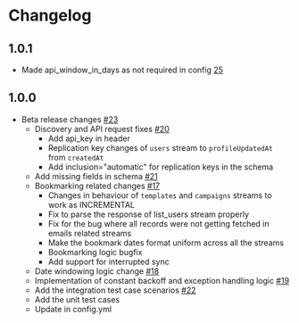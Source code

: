 # Changelog

## 1.0.1
  * Made api_window_in_days as not required in config [25](https://github.com/singer-io/tap-iterable/pull/25)

## 1.0.0
  * Beta release changes [#23](https://github.com/singer-io/tap-iterable/pull/23)
    * Discovery and API request fixes [#20](https://github.com/singer-io/tap-iterable/pull/20)
      * Add api_key in header
      * Replication key changes of `users` stream to `profileUpdatedAt` from `createdAt`
      * Add inclusion="automatic" for replication keys in the schema
    * Add missing fields in schema [#21](https://github.com/singer-io/tap-iterable/pull/21) 
    * Bookmarking related changes [#17](https://github.com/singer-io/tap-iterable/pull/17)
      * Changes in behaviour of `templates` and `campaigns` streams to work as INCREMENTAL
      * Fix to parse the response of list_users stream properly
      * Fix for the bug where all records were not getting fetched in emails related streams
      * Make the bookmark dates format uniform across all the streams
      * Bookmarking logic bugfix
      * Add support for interrupted sync
    * Date windowing logic change [#18](https://github.com/singer-io/tap-iterable/pull/18)
    * Implementation of constant backoff and exception handling logic [#19](https://github.com/singer-io/tap-iterable/pull/19)
    * Add the integration test case scenarios [#22](https://github.com/singer-io/tap-iterable/pull/22)   
    * Add the unit test cases
    * Update in config.yml
 